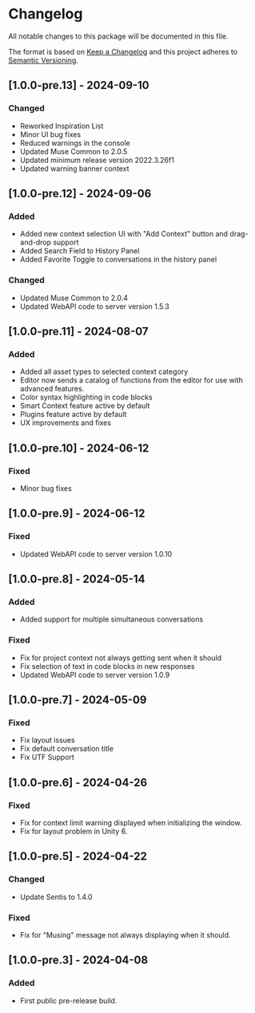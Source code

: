 # Changelog
All notable changes to this package will be documented in this file.

The format is based on [Keep a Changelog](http://keepachangelog.com/en/1.0.0/)
and this project adheres to [Semantic Versioning](http://semver.org/spec/v2.0.0.html).

## [1.0.0-pre.13] - 2024-09-10

### Changed
- Reworked Inspiration List
- Minor UI bug fixes
- Reduced warnings in the console
- Updated Muse Common to 2.0.5
- Updated minimum release version 2022.3.26f1
- Updated warning banner context

## [1.0.0-pre.12] - 2024-09-06

### Added
- Added new context selection UI with "Add Context" button and drag-and-drop support
- Added Search Field to History Panel
- Added Favorite Toggle to conversations in the history panel

### Changed
- Updated Muse Common to 2.0.4
- Updated WebAPI code to server version 1.5.3


## [1.0.0-pre.11] - 2024-08-07

### Added
- Added all asset types to selected context category
- Editor now sends a catalog of functions from the editor for use with advanced features.
- Color syntax highlighting in code blocks
- Smart Context feature active by default
- Plugins feature active by default
- UX improvements and fixes

## [1.0.0-pre.10] - 2024-06-12

### Fixed
- Minor bug fixes

## [1.0.0-pre.9] - 2024-06-12

### Fixed
- Updated WebAPI code to server version 1.0.10

## [1.0.0-pre.8] - 2024-05-14

### Added
- Added support for multiple simultaneous conversations

### Fixed
- Fix for project context not always getting sent when it should
- Fix selection of text in code blocks in new responses
- Updated WebAPI code to server version 1.0.9

## [1.0.0-pre.7] - 2024-05-09

### Fixed
- Fix layout issues
- Fix default conversation title
- Fix UTF Support

## [1.0.0-pre.6] - 2024-04-26

### Fixed
- Fix for context limit warning displayed when initializing the window.
- Fix for layout problem in Unity 6.


## [1.0.0-pre.5] - 2024-04-22

### Changed
- Update Sentis to 1.4.0

### Fixed
- Fix for "Musing" message not always displaying when it should.


## [1.0.0-pre.3] - 2024-04-08

### Added
- First public pre-release build.
